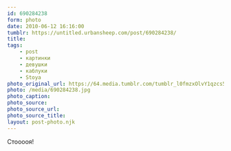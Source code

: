 ```yaml
---
id: 690284238
form: photo
date: 2010-06-12 16:16:00
tumblr: https://untitled.urbansheep.com/post/690284238/
title:
tags:
    - post
    - картинки
    - девушки
    - каблуки
    - Stoya
photo_original_url: https://64.media.tumblr.com/tumblr_l0fmzxOlvY1qzcs5do1_500.jpg
photo: /media/690284238.jpg
photo_caption: 
photo_source:
photo_source_url:
photo_source_title:
layout: post-photo.njk
---
```


<p>Стооооя!</p>
